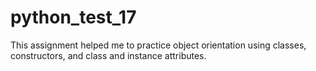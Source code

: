 # python_test_17

This assignment helped me to practice object orientation using classes, constructors, and class and instance attributes.
